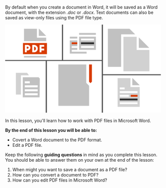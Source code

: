 By default when you create a document in Word, it will be saved as a Word document, with the extension *.doc* or *.docx*. Text documents can also be saved as view-only files using the PDF file type.

![Illustration with graphics of various file types](../media/Office_-_Work_with_Files.png)

In this lesson, you'll learn how to work with PDF files in Microsoft Word.

**By the end of this lesson you will be able to:**

*   Covert a Word document to the PDF format.
*   Edit a PDF file.

Keep the following **guiding questions** in mind as you complete this lesson. You should be able to answer them on your own at the end of the lesson:

1.  When might you want to save a document as a PDF file?
2.  How can you convert a document to PDF?
3.  How can you edit PDF files in Microsoft Word?